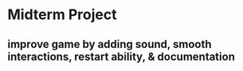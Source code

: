 # Midterm Project
## improve game by adding sound, smooth interactions, restart ability, & documentation
